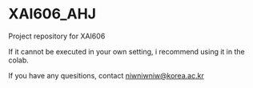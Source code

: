 # XAI606_AHJ
Project repository for XAI606

If it cannot be executed in your own setting, i recommend using it in the colab.

If you have any quesitions, contact niwniwniw@korea.ac.kr
